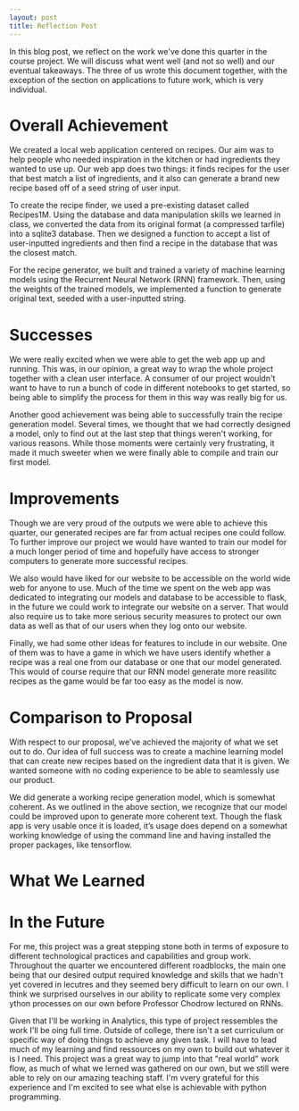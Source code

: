 ```yaml
---
layout: post
title: Reflection Post
---
```


In this blog post, we reflect on the work we've done this quarter in the course project. We will discuss what went well (and not so well) and our eventual takeaways. The three of us wrote this document together, with the exception of the section on applications to future work, which is very individual.

# Overall Achievement
We created a local web application centered on recipes. Our aim was to help people who needed inspiration in the kitchen or had ingredients they wanted to use up. Our web app does two things: it finds recipes for the user that best match a list of ingredients, and it also can generate a brand new recipe based off of a seed string of user input.

To create the recipe finder, we used a pre-existing dataset called Recipes1M. Using the database and data manipulation skills we learned in class, we converted the data from its original format (a compressed tarfile) into a sqlite3 database. Then we designed a function to accept a list of user-inputted ingredients and then find a recipe in the database that was the closest match.

For the recipe generator, we built and trained a variety of machine learning models using the Recurrent Neural Network (RNN) framework. Then, using the weights of the trained models, we implemented a function to generate original text, seeded with a user-inputted string.

# Successes
We were really excited when we were able to get the web app up and running. This was, in our opinion, a great way to wrap the whole project together with a clean user interface. A consumer of our project wouldn't want to have to run a bunch of code in different notebooks to get started, so being able to simplify the process for them in this way was really big for us.

Another good achievement was being able to successfully train the recipe generation model. Several times, we thought that we had correctly designed a model, only to find out at the last step that things weren't working, for various reasons. While those moments were certainly very frustrating, it made it much sweeter when we were finally able to compile and train our first model.

# Improvements
Though we are very proud of the outputs we were able to achieve this quarter, our generated recipes are far from actual recipes one could follow. To further improve our project we would have wanted to train our model for a much longer period of time and hopefully have access to stronger computers to generate more successful recipes. 

We also would have liked for our website to be accessible on the world wide web for anyone to use. Much of the time we spent on the web app was dedicated to integrating our models and database to be accessible to flask, in the future we could work to integrate our website on a server. That would also require us to take more serious security measures to protect our own data as well as that of our users when they log onto our website. 

Finally, we had some other ideas for features to include in our website. One of them was to have a game in which we have users identify whether a recipe was a real one from our database or one that our model generated. This would of course require that our RNN model generate more reasilitc recipes as the game would be far too easy as the model is now.
# Comparison to Proposal
With respect to our proposal, we’ve achieved the majority of what we set out to do. Our idea of full success was to create a machine learning model that can create new recipes based on the ingredient data that it is given. We wanted  someone with no coding experience to be able to seamlessly use our product.

We did generate a working recipe generation model, which is somewhat coherent. As we outlined in the above section, we recognize that our model could be improved upon to generate more coherent text. Though the flask app is very usable once it is loaded, it’s usage does depend on a somewhat working knowledge of using the command line and having installed the proper packages, like tensorflow. 

# What We Learned

# In the Future
For me, this project was a great stepping stone both in terms of exposure to different technological practices and capabilities and group work. Throughout the quarter we encountered different roadblocks, the main one being that our desired output required knowledge and skills that we hadn't yet covered in lecutres and they seemed bery difficult to learn on our own. I think we surprised ourselves in our ability to replicate some very complex ython processes on our own before Professor Chodrow lectured on RNNs. 

Given that I'll be working in Analytics, this type of project ressembles the work I'll be oing full time. Outside of college, there isn't a set curriculum or specific way of doing things to achieve any given task. I will have to lead much of my learning and find ressources on my own to build out whatever it is I need. This project was a great way to jump into that "real world" work flow, as much of what we lerned was gathered on our own, but we still were able to rely on our amazing teaching staff. I'm vvery grateful for this experience and I'm excited to see what else is achievable with python programming.